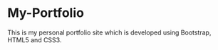# My-Portfolio
This is my personal portfolio site which is developed using Bootstrap, HTML5 and CSS3.
